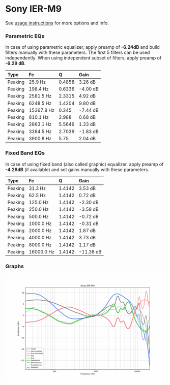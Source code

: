 # Sony IER-M9
See [usage instructions](https://github.com/jaakkopasanen/AutoEq#usage) for more options and info.

### Parametric EQs
In case of using parametric equalizer, apply preamp of **-6.24dB** and build filters manually
with these parameters. The first 5 filters can be used independently.
When using independent subset of filters, apply preamp of **-6.29 dB**.

| Type    | Fc         |      Q | Gain     |
|:--------|:-----------|:-------|:---------|
| Peaking | 25.9 Hz    | 0.4858 | 3.26 dB  |
| Peaking | 198.4 Hz   | 0.6336 | -4.00 dB |
| Peaking | 2581.5 Hz  | 2.3315 | 4.92 dB  |
| Peaking | 6248.5 Hz  | 1.4204 | 9.80 dB  |
| Peaking | 15367.8 Hz | 0.245  | -7.44 dB |
| Peaking | 810.1 Hz   | 2.988  | 0.68 dB  |
| Peaking | 2863.1 Hz  | 5.5646 | 1.33 dB  |
| Peaking | 3384.5 Hz  | 2.7039 | -1.83 dB |
| Peaking | 3900.8 Hz  | 5.75   | 2.04 dB  |

### Fixed Band EQs
In case of using fixed band (also called graphic) equalizer, apply preamp of **-4.26dB**
(if available) and set gains manually with these parameters.

| Type    | Fc         |      Q | Gain      |
|:--------|:-----------|:-------|:----------|
| Peaking | 31.3 Hz    | 1.4142 | 3.53 dB   |
| Peaking | 62.5 Hz    | 1.4142 | 0.72 dB   |
| Peaking | 125.0 Hz   | 1.4142 | -2.30 dB  |
| Peaking | 250.0 Hz   | 1.4142 | -3.58 dB  |
| Peaking | 500.0 Hz   | 1.4142 | -0.72 dB  |
| Peaking | 1000.0 Hz  | 1.4142 | -0.31 dB  |
| Peaking | 2000.0 Hz  | 1.4142 | 1.87 dB   |
| Peaking | 4000.0 Hz  | 1.4142 | 3.73 dB   |
| Peaking | 8000.0 Hz  | 1.4142 | 1.17 dB   |
| Peaking | 16000.0 Hz | 1.4142 | -11.38 dB |

### Graphs
![](./Sony%20IER-M9.png)